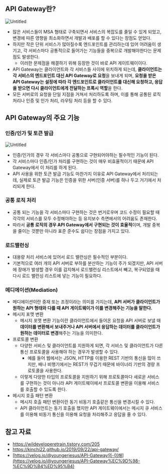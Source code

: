 ## API Gateway란?

![Untitled](https://img1.daumcdn.net/thumb/R1280x0/?scode=mtistory2&fname=https%3A%2F%2Fblog.kakaocdn.net%2Fdn%2FbjGPUw%2FbtrRCZhz3ed%2Faklfq7RBJWxXyOyHB2F0u1%2Fimg.jpg)

- 많은 서비스들이 MSA 형태로 구축되면서 서비스의 복잡도를 줄일 수 있게 되었고, 변경에 따른 영향을 최소화하면서 개발과 배포를 할 수 있다는 장점도 얻었다.
- 하지만 작은 단위 서비스가 많아질수록 엔드포인트를 관리하는데 있어 어려움이 생기고, 각 서비스마다 공통적으로 들어가는 기능들을 중복으로 개발해야한다는 문제점도 발생한다.
    - 이러한 문제점을 해결하기 위해 등장한 것이 바로 API 게이트웨이이다.
- API Gateway는 클라이언트와 각 서비스들 사이에 위치하게 되는데, **클라이언트는 각 서비스의 엔드포인트 대신 API Gateway로 요청**을 보내게 되며, **요청을 받은 API Gateway는 설정에 따라 각 엔드포인트로 클라이언트를 대신해 요청하고, 응답을 받으면 다시 클라이언트에게 전달하는 프록시 역할**을 한다.
- 모든 서버로의 요청을 단일 지점을 거쳐서 처리하도록 하며, 이를 통해 공통된 로직 처리나 인증 및 인가 처리, 라우팅 처리 등을 할 수 있다.

## API Gateway의 주요 기능

### 인증/인가 및 토큰 발급

![Untitled](https://img1.daumcdn.net/thumb/R1280x0/?scode=mtistory2&fname=https%3A%2F%2Fblog.kakaocdn.net%2Fdn%2FRPkXR%2FbtrREWSgyr7%2Fv9rNCKPxPUSasM7oNF0fRK%2Fimg.jpg)

- 인증/인가의 경우 각 서비스마다 공통으로 구현되어야하는 필수적인 기능이 된다.
- 각 서비스마다 인증/인가 처리를 구현하는 것이 매우 비효율적이기 때문에 API Gateway에서 이 처리를 하게 된다.
- API 사용을 위한 토큰 발급 기능도 마찬가지 이유로 API Gateway에서 처리되는데, 실제로 토큰 발급 기능은 인증을 위한 서버(인증 서버)를 하나 두고 거기에서 처리되게 한다.

### 공통 로직 처리

- 공통 되는 기능을 각 서비스마다 구현하는 것은 번거로우며 코드 수정이 필요할 때 각각의 서비스를 모두 수정해야하는 등 유지보수 측면에서의 어려움도 존재한다.
- 따라서 **공통 로직의 경우 API Gateway에서 구현되는 것이 효율적**이며, 개발 중복을 줄이는 것뿐만 아니라 표준 준수도 쉽다는 장점을 가지고 있다.

### 로드밸런싱

- 대용량 처리 서비스에 있어서 로드 밸런싱은 필수적인 부분이다.
- 기본적으로 여러 개의 API 서버로 부하를 분산하는 기능이 주가 되겠지만, API 서버에 장애가 발생할 경우 이를 감지해서 로드밸런싱 리스트에서 빼고, 복구되었을 때 다시 로드 밸런싱 리스트에 넣는 기능이 필요하다.

### 메디에이션(Mediation)

- 메디에이션이란 중재 또는 조정이라는 의미를 가지는데, **API 서버가 클라이언트가 원하는 API 형태와 다를 때 API 게이트웨이가 이를 변경해주는 기능을 말한다.**
- 메시지 포맷 변환
    - 메시지 포맷 변환 기능이란 클라이언트에서 들어온 요청을 API 서버로 보낼 때 **데이터를 변환해서 보내주거나 API 서버에서 응답하는 데이터를 클라이언트가 원하는 데이터로 변경**해주는 기능을 의미한다.
- 프로토콜 변환
    - 다양한 서비스 및 클라이언트를 지원하게 되면, 각 서비스 및 클라이언트가 다른 통신 프로토콜을 사용해야 하는 경우가 발생할 수 있다.
        - 예를 들어 웹에서는 JSON, HTTP를 이용한 REST 기반의 통신을 많이 쓰지만, 배나 비행기에서는 REST가 무겁기 때문에 바이너리 기반의 경량 프로토콜을 사용한다.
    - 이렇게 다양한 타입의 프로토콜을 지원하기 위해 프로토콜마다 새로운 서비스를 구현하는 것이 아니라 API 게이트웨이에서 프로토콜 변환을 이용해 서비스를 호출할 수 있도록 한다.
- 메시지 호출 패턴 변환
    - 메시지 호출 패턴 변환이란 동기 비동기 호출같은 통신을 변경시킬 수 있다.
    - API 클라이언트는 동기 호출을 했지만 API 게이트웨이에서는 메시지 큐 서비스를 이용해 비동기 통신을 이용해 요청을 처리해주고 응답을 줄 수 있다.

## 참고 자료

- https://wildeveloperetrain.tistory.com/205
- https://kinchi22.github.io/2019/09/22/api-gateway/
- [https://velog.io/@youngerjesus/API-Gateway의-이해](https://velog.io/@youngerjesus/API-Gateway%EC%9D%98-%EC%9D%B4%ED%95%B4)
